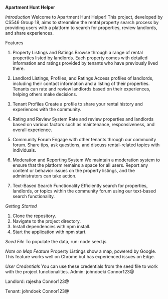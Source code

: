 **Apartment Hunt Helper**

*Introduction*
Welcome to Apartment Hunt Helper! This project, developed by CS546 Group 18, aims to streamline the rental property search process by providing users with a platform to search for properties, review landlords, and share experiences.

Features
1. Property Listings and Ratings
Browse through a range of rental properties listed by landlords. Each property comes with detailed information and ratings provided by tenants who have previously lived there.

2. Landlord Listings, Profiles, and Ratings
Access profiles of landlords, including their contact information and a listing of their properties. Tenants can rate and review landlords based on their experiences, helping others make decisions.

3. Tenant Profiles
Create a profile to share your rental history and experiences with the community. 

4. Rating and Review System
Rate and review properties and landlords based on various factors such as maintenance, responsiveness, and overall experience.

5. Community Forum
Engage with other tenants through our community forum. Share tips, ask questions, and discuss rental-related topics with individuals.

6. Moderation and Reporting System
We maintain a moderation system to ensure that the platform remains a space for all users. Report any content or behavior issues on the property listings, and the administrators can take action.

7. Text-Based Search Functionality
Efficiently search for properties, landlords, or topics within the community forum using our text-based search functionality.

*Getting Started*
1. Clone the repository.
2. Navigate to the project directory.
3. Install dependencies with npm install.
4. Start the application with npm start.

*Seed File*
To populate the data, run: node seed.js

*Note on Map Feature*
Property Listings show a map, powered by Google. This feature works well on Chrome but has experienced issues on Edge.

*User Credentials* You can use these credentials from the seed file to work with the project functionalities.
Admin: 
  johndoeki
  Connor123@

Landlord:
  rajesha
  Connor123@

Tenant:
  johndoek
  Connor123@
